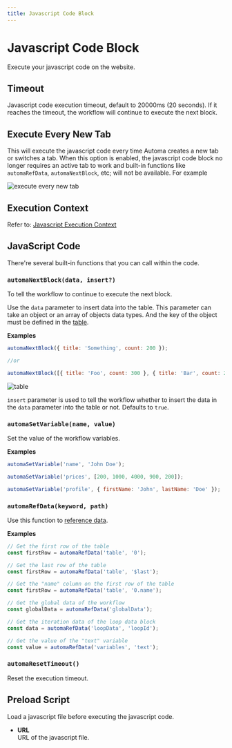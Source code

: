 ```yaml
---
title: Javascript Code Block
---
```


# Javascript Code Block
Execute your javascript code on the website.

## Timeout
Javascript code execution timeout, default to 20000ms (20 seconds). If it reaches the timeout, the workflow will continue to execute the next block.

## Execute Every New Tab
This will execute the javascript code every time Automa creates a new tab or switches a tab. When this option is enabled, the javascript code block no longer requires an active tab to work and built-in functions like `automaRefData`, `automaNextBlock`, etc; will not be available. For example

![execute every new tab](https://res.cloudinary.com/chat-story/image/upload/v1651031286/automa/chrome_b0wdnqRYv1_vknvhm.png)

## Execution Context
Refer to: [Javascript Execution Context](../reference/javascript-execution-context.md)

## JavaScript Code
There're several built-in functions that you can call within the code.

### `automaNextBlock(data, insert?)`
To tell the workflow to continue to execute the next block.

Use the `data` parameter to insert data into the table. This parameter can take an object or an array of objects data types. And the key of the object must be defined in the [table](/api-reference/table.md).

**Examples**
```js
automaNextBlock({ title: 'Something', count: 200 });

//or

automaNextBlock([{ title: 'Foo', count: 300 }, { title: 'Bar', count: 200 }])
```
![table](https://res.cloudinary.com/chat-story/image/upload/v1642474574/automa/chrome_7ehs03LPjU_i0ivn2.png)

`insert` parameter is used to tell the workflow whether to insert the data in the `data` parameter into the table or not. Defaults to `true`.

### `automaSetVariable(name, value)`
Set the value of the workflow variables.

**Examples**
```js
automaSetVariable('name', 'John Doe');

automaSetVariable('prices', [200, 1000, 4000, 900, 200]);

automaSetVariable('profile', { firstName: 'John', lastName: 'Doe' });
```

### `automaRefData(keyword, path)`
Use this function to [reference data](/api-reference/reference-data.md).

**Examples**
```js
// Get the first row of the table
const firstRow = automaRefData('table', '0');

// Get the last row of the table
const firstRow = automaRefData('table', '$last');

// Get the "name" column on the first row of the table
const firstRow = automaRefData('table', '0.name');

// Get the global data of the workflow
const globalData = automaRefData('globalData');

// Get the iteration data of the loop data block
const data = automaRefData('loopData', 'loopId');

// Get the value of the "text" variable
const value = automaRefData('variables', 'text');
```

### `automaResetTimeout()`
Reset the execution timeout.

## Preload Script
Load a javascript file before executing the javascript code.
- **URL** <br>
	URL of the javascript file.